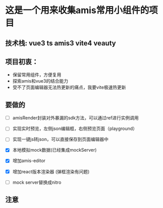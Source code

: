 
# 这是一个用来收集amis常用小组件的项目

## 技术栈:    vue3   ts  amis3   vite4  veauty



## 项目初衷：

- 保留常用组件，方便复用
- 探索amis和vue3的结合能力
- 受不了页面编辑器无法热更新的痛点，我要vite极速热更新



## 要做的

- [ ] amisRender封装对外暴漏的sdk方法，可以通过ref进行实例调用

- [ ] 实现实时预览，左侧json编辑框，右侧预览页面（playground）

- [ ] 实现一键js转json，可以直接保存到页面编辑器中

- [x] 本地模拟mock数据(已经集成mockServer)

- [x] 增加amis-editor

- [x] 增加react版本渲染器  (弹框渲染有问题)

- [ ] mock server替换成nitro




## 注意


